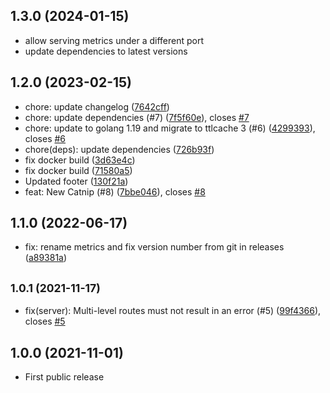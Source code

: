 ## 1.3.0 (2024-01-15)
* allow serving metrics under a different port
* update dependencies to latest versions

## 1.2.0 (2023-02-15)

* chore: update changelog ([7642cff](https://github.com/subshell/o-neko-catnip/commit/7642cff))
* chore: update dependencies (#7) ([7f5f60e](https://github.com/subshell/o-neko-catnip/commit/7f5f60e)), closes [#7](https://github.com/subshell/o-neko-catnip/issues/7)
* chore: update to golang 1.19 and migrate to ttlcache 3 (#6) ([4299393](https://github.com/subshell/o-neko-catnip/commit/4299393)), closes [#6](https://github.com/subshell/o-neko-catnip/issues/6)
* chore(deps): update dependencies ([726b93f](https://github.com/subshell/o-neko-catnip/commit/726b93f))
* fix docker build ([3d63e4c](https://github.com/subshell/o-neko-catnip/commit/3d63e4c))
* fix docker build ([71580a5](https://github.com/subshell/o-neko-catnip/commit/71580a5))
* Updated footer ([130f21a](https://github.com/subshell/o-neko-catnip/commit/130f21a))
* feat: New Catnip (#8) ([7bbe046](https://github.com/subshell/o-neko-catnip/commit/7bbe046)), closes [#8](https://github.com/subshell/o-neko-catnip/issues/8)

## 1.1.0 (2022-06-17)

* fix: rename metrics and fix version number from git in releases ([a89381a](https://github.com/subshell/o-neko-catnip/commit/a89381a))

## <small>1.0.1 (2021-11-17)</small>

* fix(server): Multi-level routes must not result in an error (#5) ([99f4366](https://github.com/subshell/o-neko-catnip/commit/99f4366)), closes [#5](https://github.com/subshell/o-neko-catnip/issues/5)

## 1.0.0 (2021-11-01)

* First public release
